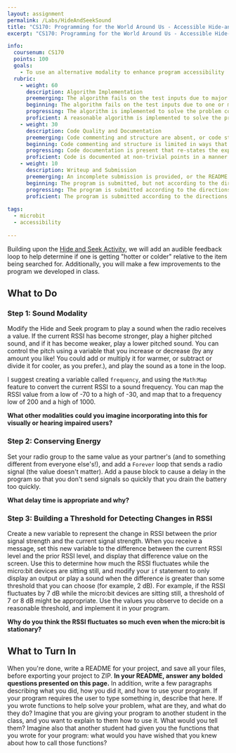 ```yaml
---
layout: assignment
permalink: /Labs/HideAndSeekSound
title: "CS170: Programming for the World Around Us - Accessible Hide-and-Seek with Sound"
excerpt: "CS170: Programming for the World Around Us - Accessible Hide-and-Seek with Sound"

info:
  coursenum: CS170
  points: 100
  goals:
    - To use an alternative modality to enhance program accessibility
  rubric:
    - weight: 60
      description: Algorithm Implementation
      preemerging: The algorithm fails on the test inputs due to major issues, or the program fails to compile and/or run
      beginning: The algorithm fails on the test inputs due to one or more minor issues
      progressing: The algorithm is implemented to solve the problem correctly according to given test inputs, but would fail if executed in a general case due to a minor issue or omission in the algorithm design or implementation
      proficient: A reasonable algorithm is implemented to solve the problem which correctly solves the problem according to the given test inputs, and would be reasonably expected to solve the problem in the general case
    - weight: 30
      description: Code Quality and Documentation
      preemerging: Code commenting and structure are absent, or code structure departs significantly from best practice, and/or the code departs significantly from the style guide
      beginning: Code commenting and structure is limited in ways that reduce the readability of the program, and/or there are minor departures from the style guide
      progressing: Code documentation is present that re-states the explicit code definitions, and/or code is written that mostly adheres to the style guide
      proficient: Code is documented at non-trivial points in a manner that enhances the readability of the program, and code is written according to the style guide
    - weight: 10
      description: Writeup and Submission
      preemerging: An incomplete submission is provided, or the README file submitted is blank
      beginning: The program is submitted, but not according to the directions in one or more ways (for example, because it is lacking a readme writeup or missing answers to written questions)
      progressing: The program is submitted according to the directions with a minor omission or correction needed, including a readme writeup describing the solution and answering nearly all questions posed in the instructions
      proficient: The program is submitted according to the directions, including a readme writeup describing the solution and answering all questions posed in the instructions
    
tags:
  - microbit
  - accessibility
  
---
```


Building upon the [Hide and Seek Activity](../Activities/HideAndSeek), we will add an audible feedback loop to help determine if one is getting "hotter or colder" relative to the item being searched for.  Additionally, you will make a few improvements to the program we developed in class.

## What to Do

### Step 1: Sound Modality
Modify the Hide and Seek program to play a sound when the radio receives a value.  If the current RSSI has become stronger, play a higher pitched sound, and if it has become weaker, play a lower pitched sound.  You can control the pitch using a variable that you increase or decrease (by any amount you like!  You could add or multiply it for warmer, or subtract or divide it for cooler, as you prefer.), and play the sound as a tone in the loop.

I suggest creating a variable called `frequency`, and using the `Math`:`Map` feature to convert the current RSSI to a sound frequency.  You can map the RSSI value from a low of -70 to a high of -30, and map that to a frequency low of 200 and a high of 1000.

**What other modalities could you imagine incorporating into this for visually or hearing impaired users?**

### Step 2: Conserving Energy
Set your radio group to the same value as your partner's (and to something different from everyone else's!), and add a `Forever` loop that sends a radio signal (the value doesn't matter).  Add a pause block to cause a delay in the program so that you don't send signals so quickly that you drain the battery too quickly.  

**What delay time is appropriate and why?**

### Step 3: Building a Threshold for Detecting Changes in RSSI
Create a new variable to represent the change in RSSI between the prior signal strength and the current signal strength.  When you receive a message, set this new variable to the difference between the current RSSI level and the prior RSSI level, and display that difference value on the screen.  Use this to determine how much the RSSI fluctuates while the micro:bit devices are sitting still, and modify your `if` statement to only display an output or play a sound when the difference is greater than some threshold that you can choose (for example, 2 dB).  For example, if the RSSI fluctuates by 7 dB while the micro:bit devices are sitting still, a threshold of 7 or 8 dB might be appropriate.  Use the values you observe to decide on a reasonable threshold, and implement it in your program.

**Why do you think the RSSI fluctuates so much even when the micro:bit is stationary?**

## What to Turn In

When you're done, write a README for your project, and save all your files, before exporting your project to ZIP.  **In your README, answer any bolded questions presented on this page.**  In addition, write a few paragraphs describing what you did, how you did it, and how to use your program.  If your program requires the user to type something in, describe that here.  If you wrote functions to help solve your problem, what are they, and what do they do?  Imagine that you are giving your program to another student in the class, and you want to explain to them how to use it.  What would you tell them?  Imagine also that another student had given you the functions that you wrote for your program: what would you have wished that you knew about how to call those functions?
